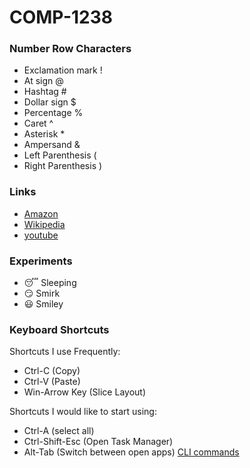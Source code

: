 # COMP-1238
### Number Row Characters
* Exclamation mark !
* At sign @
* Hashtag #
* Dollar sign $
* Percentage %
* Caret ^
* Asterisk *
* Ampersand &
* Left Parenthesis (
* Right Parenthesis )

### Links
* [Amazon](https://www.amazon.ca/)
* [Wikipedia](https://www.wikipedia.org/)
* [youtube](https://www.youtube.com/)

### Experiments
* :sleeping: Sleeping
* :smirk: Smirk
* :smiley: Smiley

### Keyboard Shortcuts
Shortcuts I use Frequently:
* Ctrl-C (Copy)
* Ctrl-V (Paste)
* Win-Arrow Key (Slice Layout)

Shortcuts I would like to start using:
* Ctrl-A (select all)
* Ctrl-Shift-Esc (Open Task Manager)
* Alt-Tab (Switch between open apps)
[CLI commands](docs/cli.md)